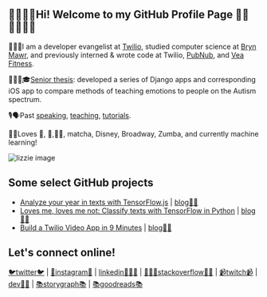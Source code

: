 ## 👋👩🏻‍💻Hi! Welcome to my GitHub Profile Page 🥰🎾🚴🏽‍♀️🏓

👩🏻‍🔬I am a developer evangelist at [Twilio](https://twilio.com), studied computer science at [Bryn Mawr](cs.brynmawr.edu), and previously interned & wrote code at Twilio, [PubNub](https://pubnub.com), and [Vea Fitness](https://www.vealife.com/).

👩🏻‍🎓🎓[Senior thesis](https://elizabethsiegle.github.io/thesis): developed a series of Django apps and corresponding iOS app to compare methods of teaching emotions to people on the Autism spectrum.

🎙🗣Past [speaking](https://www.slideshare.net/ElizabethLizzieSiegl), [teaching](https://ahoy.twilio.com/buildyourtwilioapp), [tutorials](https://www.twilio.com/blog/author/lsiegle).

💖💕Loves 🎾, 🏓,🏃‍♀️, matcha, Disney, Broadway, Zumba, and currently machine learning!

![lizzie image](https://res.cloudinary.com/skillsmatter/image/upload/c_fill,w_200,h_200,g_face/v1547456630/dxi5bejyzygvmh0oauo4.jpg)

## Some select GitHub projects
- [Analyze your year in texts with TensorFlow.js](https://github.com/elizabethsiegle/analyze-2019-with-tensorflow-twilio-texts) | [blog✍🏽](https://www.twilio.com/blog/how-positive-was-your-year-with-tensorflow-js-and-twilio)
- [Loves me, loves me not: Classify texts with TensorFlow in Python](https://github.com/elizabethsiegle/Loves-me-loves-me-not-tensorflow-python-sms) | [blog✍🏽](https://www.twilio.com/blog/classify-texts-with-tensorflow-and-twilio-to-answer-loves-me-loves-me-not)
- [Build a Twilio Video App in 9 Minutes](https://github.com/elizabethsiegle/twilioVideoWebChat9Mins) | [blog✍🏽](https://www.twilio.com/blog/build-a-video-app-javascript-twilio-cli-quickly)

## Let's connect online!
[🐦twitter🐦](https://twitter.com/lizziepika) | [📸instagram📸](https://instagram.com/lizziepika) | [linkedin👩🏻‍💼](https://linkedin.com/in/elsiegle) | [👩🏻‍💻stackoverflow✍🏽](https://stackoverflow.com/users/5452371/lizziepika) | [📹twitch📹](https://twitch.tv/lizziepikachu) | [dev✍🏽](https://dev.to/lizziepika) | [📚storygraph📚](https://beta.thestorygraph.com/profile/49735a91-67e5-40aa-b949-9dd8a34a4328) | [📚goodreads📚](https://www.goodreads.com/user/show/13636951-lizzie)
